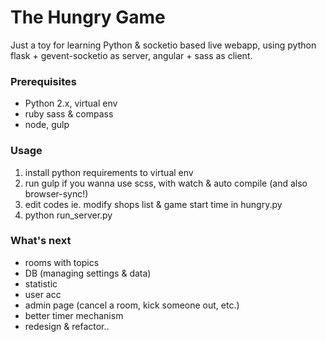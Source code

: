# The Hungry Game

Just a toy for learning Python & socketio based live webapp, using python flask + gevent-socketio as server, angular + sass as client.

### Prerequisites
 - Python 2.x, virtual env
 - ruby sass & compass
 - node, gulp

### Usage
 1. install python requirements to virtual env
 2. run gulp if you wanna use scss, with watch & auto compile (and also browser-sync!)
 3. edit codes ie. modify shops list & game start time in hungry.py
 4. python run_server.py

### What's next
 - rooms with topics
 - DB (managing settings & data)
 - statistic
 - user acc
 - admin page (cancel a room, kick someone out, etc.)
 - better timer mechanism
 - redesign & refactor..
